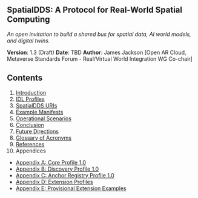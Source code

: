 ## **SpatialDDS: A Protocol for Real-World Spatial Computing**

*An open invitation to build a shared bus for spatial data, AI world models, and digital twins.*

**Version**: 1.3 (Draft)
**Date**: TBD
**Author**: James Jackson [Open AR Cloud, Metaverse Standards Forum - Real/Virtual World Integration WG Co-chair]

## Contents
1. [Introduction](sections/v1.3/01-introduction.md)
2. [IDL Profiles](sections/v1.3/02-idl-profiles.md)
3. [SpatialDDS URIs](sections/v1.3/02a-spatialdds-uris.md)
4. [Example Manifests](sections/v1.3/03-example-manifests.md)
5. [Operational Scenarios](sections/v1.3/04-operational-scenarios.md)
6. [Conclusion](sections/v1.3/conclusion.md)
7. [Future Directions](sections/v1.3/future-directions.md)
8. [Glossary of Acronyms](sections/v1.3/glossary.md)
9. [References](sections/v1.3/references.md)
10. Appendices
   - [Appendix A: Core Profile 1.0](sections/v1.3/appendix-a.md)
   - [Appendix B: Discovery Profile 1.0](sections/v1.3/appendix-b.md)
   - [Appendix C: Anchor Registry Profile 1.0](sections/v1.3/appendix-c.md)
   - [Appendix D: Extension Profiles](sections/v1.3/appendix-d.md)
   - [Appendix E: Provisional Extension Examples](sections/v1.3/appendix-e.md)
